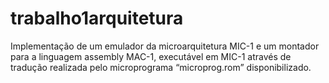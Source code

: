 # trabalho1arquitetura
Implementação de um emulador da microarquitetura MIC-1 e um montador para a linguagem assembly MAC-1, executável em MIC-1 através de tradução realizada pelo microprograma “microprog.rom” disponibilizado.
